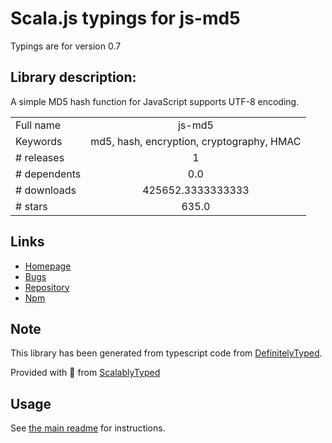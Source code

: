 
# Scala.js typings for js-md5

Typings are for version 0.7

## Library description:
A simple MD5 hash function for JavaScript supports UTF-8 encoding.

|                    |                 |
| ------------------ | :-------------: |
| Full name          | js-md5 |
| Keywords           | md5, hash, encryption, cryptography, HMAC |
| # releases         | 1 |
| # dependents       | 0.0 |
| # downloads        | 425652.3333333333 |
| # stars            | 635.0 |

## Links
- [Homepage](https://github.com/emn178/js-md5)
- [Bugs](https://github.com/emn178/js-md5/issues)
- [Repository](https://github.com/emn178/js-md5)
- [Npm](https://www.npmjs.com/package/js-md5)
    


## Note
This library has been generated from typescript code from [DefinitelyTyped](https://definitelytyped.org).

Provided with :purple_heart: from [ScalablyTyped](https://github.com/oyvindberg/ScalablyTyped)

## Usage
See [the main readme](../../readme.md) for instructions.


